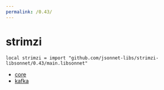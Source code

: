 ```yaml
---
permalink: /0.43/
---
```


# strimzi

```jsonnet
local strimzi = import "github.com/jsonnet-libs/strimzi-libsonnet/0.43/main.libsonnet"
```



* [core](core/index.md)
* [kafka](kafka/index.md)